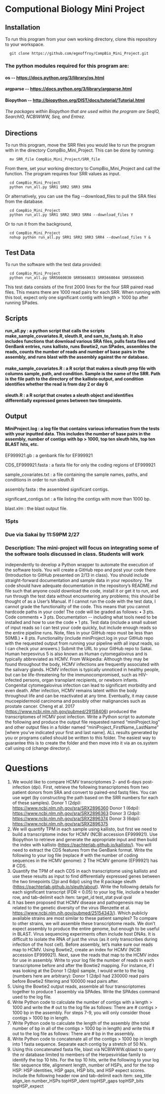# Computional Biology Mini Project

## Installation
To run this program from your own working directory, clone this repository to your workspace. 

```
  git clone https://github.com/egeoffroy/CompBio_Mini_Project.git
```

### The python modules required for this program are:                    
#### os -- https://docs.python.org/3/library/os.html
#### argparse -- https://docs.python.org/3/library/argparse.html
#### Biopython -- http://biopython.org/DIST/docs/tutorial/Tutorial.html
###### The packages within Biopython that are used within the program are SeqIO, SearchIO, NCBIWWW, Seq, and Entrez. 

## Directions
To run this program, move the SRR files you would like to run the program with in the directory CompBio_Mini_Project. This can be done by running:
```
  mv SRR_file CompBio_Mini_Project/SRR_file
```
From there, set your working directory to CompBio_Mini_Project and call the function. The program requires four SRR values as input. 
```
  cd CompBio_Mini_Project
  python run_all.py SRR1 SRR2 SRR3 SRR4
```

Or alternatively, you can use the flag --download_files to pull the SRA files from the database. 
```
  cd CompBio_Mini_Project
  python run_all.py SRR1 SRR2 SRR3 SRR4 --download_files Y
```

Or to run it from the background,
```
  cd CompBio_Mini_Project
  nohup python run_all.py SRR1 SRR2 SRR3 SRR4 --download_files Y &
```
## Test Data 
To run the software with the test data provided:
```
  cd CompBio_Mini_Project
  python run_all.py SRR5660030 SRR5660033 SRR5660044 SRR5660045
```

This test data consists of the first 2000 lines for the four SRR paired read files. This means there are 1000 read pairs for each SRR. When running with this tool, expect only one significant contig with length > 1000 bp after running SPades. 

## Scripts

#### run_all.py : a python script that calls the scripts make_sample_covariates.R, sleuth.R, and sam_to_fastq.sh. It also includes functions that download various SRA files, pulls fasta files and GenBank entries, runs kallisto, runs Bowtie2, run SPades, assembles the reads, counts the number of reads and number of base pairs in the assembly, and runs blast with the assembly against the nr database. 

#### make_sample_covariates.R : a R script that makes a sleuth prep file with columns sample, path, and condition. Sample is the name of the SRR. Path is the file path to the directory of the kallisto output, and condition identifies whether the read is from day 2 or day 6

#### sleuth.R : a R script that creates a sleuth object and identifies differentially expressed genes between two timepoints.




## Output

#### MiniProject.log : a log file that contains various information from the tests with your inputted data. This includes the number of base pairs in the assembly, number of contigs with bp > 1000, top ten sleuth hits, top ten BLAST hits, etc. 

 EF999921.gb : a genbank file for EF999921
 
 CDS_EF999921.fasta : a fasta file for only the coding regions of EF999921 
 
 sample_covariates.txt : a file containing the sample names, paths, and conditions in order to run sleuth.R

 assembly.fasta : the assembled significant contigs. 

 significant_contigs.txt : a file listing the contigs with more than 1000 bp. 

 blast.xlm : the blast output file.










### 15pts
### Due via Sakai by 11:59PM 2/27
### Description: The mini-project will focus on integrating some of the software tools discussed in class. Students will work
independently to develop a Python wrapper to automate the execution of the software tools. You will create a GitHub
repo and post your code there (Introduction to GitHub presented on 2/13 in class). You should include straight-forward
documentation and sample data in your repository. The code should have adequate documentation in the repository’s
README.md file such that anyone could download the code, install it or get it to run, and run through the test data
without encountering any problems; this should be thought of as a User’s Manual. If I cannot run the code with the test
data, I cannot grade the functionality of the code. This means that you cannot hardcode paths in your code!
The code will be graded as follows:
• 3 pts. Code comments
• 3 pts. Documentation -- including what tools need to be installed and how to use the code
• 1 pts. Test data (include a small subset of input reads so I can test your code quickly, but include enough reads so the
entire pipeline runs. Note, files in your GitHub repo must be less than 50MB.)
• 8 pts. Functionality (include miniProject.log in your GitHub repo with the requested output from running your pipeline
with all input reads, so I can check your answers.)
Submit the URL to your GitHub repo to Sakai.
Human herpesvirus 5 is also known as Human cytomegalovirus and is typically abbreviated as HCMV.
From Wikipedia: Although they may be found throughout the body, HCMV infections are frequently associated with the
salivary glands. HCMV infection is typically unnoticed in healthy people, but can be life-threatening for the
immunocompromised, such as HIV-infected persons, organ transplant recipients, or newborn infants. Congenital
cytomegalovirus infection can lead to significant morbidity and even death. After infection, HCMV remains latent within
the body throughout life and can be reactivated at any time. Eventually, it may cause mucoepidermoid carcinoma and
possibly other malignancies such as prostate cancer.
Cheng et al. 2017 (https://www.ncbi.nlm.nih.gov/pubmed/29158406) produced the transcriptomes of HCMV post
infection. Write a Python script to automate the following and produce the output file requested named
“miniProject.log” and other output files in a folder named “miniProject_FirstName_LastName” [where you’ve indicated
your first and last name]. ALL results generated by you or programs called should be written to this folder. The easiest
way to guarantee this is to create the folder and then move into it via an os.system call using cd (change directory).

# Questions
1. We would like to compare HCMV transcriptomes 2- and 6-days post-infection (dpi). First, retrieve the following
transcriptomes from two patient donors from SRA and convert to paired-end fastq files. You can use wget (by
constructing the path based on the SRR numbers for each of these samples).
Donor 1 (2dpi): https://www.ncbi.nlm.nih.gov/sra/SRX2896360
Donor 1 (6dpi): https://www.ncbi.nlm.nih.gov/sra/SRX2896363
Donor 3 (2dpi): https://www.ncbi.nlm.nih.gov/sra/SRX2896374
Donor 3 (6dpi): https://www.ncbi.nlm.nih.gov/sra/SRX2896375
2. We will quantify TPM in each sample using kallisto, but first we need to build a transcriptome index for HCMV (NCBI
accession EF999921). Use Biopython to retrieve and generate the appropriate input and then build the index with
kallisto (https://pachterlab.github.io/kallisto/). You will need to extract the CDS features from the GenBank format.
Write the following to your log file (replace # with the number of coding sequences in the HCMV genome):
2
The HCMV genome (EF99921) has # CDS.
3. Quantify the TPM of each CDS in each transcriptome using kallisto and use these results as input to find differentially
expressed genes between the two timepoints (2pi and 6dpi) using the R package sleuth
(https://pachterlab.github.io/sleuth/about). Write the following details for each significant transcript (FDR < 0.05) to
your log file, include a header row, and tab-delimit each item:
target_id test_stat pval qval
4. It has been proposed that HCMV disease and pathogenesis may be related to the genetic diversity of the virus
(Renzette et al. https://www.ncbi.nlm.nih.gov/pubmed/25154343/). Which publicly available strains are most similar to
these patient samples? To compare to other strains, we will assemble these transcriptome reads. We don’t expect
assembly to produce the entire genome, but enough to be useful in BLAST. Virus sequencing experiments often include
host DNAs. It is difficult to isolate the RNA of just the virus (as it only transcribes during infection of the host cell). Before
assembly, let’s make sure our reads map to HCMV. Using Bowtie2, create an index for HCMV (NCBI accession EF999921).
Next, save the reads that map to the HCMV index for use in assembly. Write to your log file the number of reads in each
transcriptome before and after the Bowtie2 mapping. For instance, if I was looking at the Donor 1 (2dpi) sample, I would
write to the log (numbers here are arbitrary):
Donor 1 (2dpi) had 230000 read pairs before Bowtie2 filtering and 100000 read
pairs after.
5. Using the Bowtie2 output reads, assemble all four transcriptomes together to produce 1 assembly via SPAdes. Write
the SPAdes command used to the log file.
6. Write Python code to calculate the number of contigs with a length > 1000 and write the # out to the log file as
follows:
There are # contigs > 1000 bp in the assembly.
For steps 7-9, you will only consider those contigs > 1000 bp in length.
7. Write Python code to calculate the length of the assembly (the total number of bp in all of the contigs > 1000 bp in
length) and write this # out to the log file as follows:
There are # bp in the assembly.
8. Write Python code to concatenate all of the contigs > 1000 bp in length into 1 fasta sequence. Separate each contig by
a stretch of 50 N’s.
9. Using this concatenated fasta file, blast via NCBIWWW.qblast to query the nr database limited to members of the
Herpesviridae family to identify the top 10 hits. For the top 10 hits, write the following to your log file: sequence title,
alignment length, number of HSPs, and for the top HSP: HSP identities, HSP gaps, HSP bits, and HSP expect scores.
Include the following header row and tab-delimit each item:
seq_title align_len number_HSPs topHSP_ident topHSP_gaps topHSP_bits topHSP_expect
